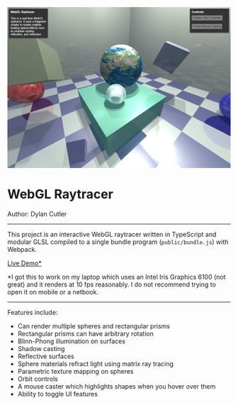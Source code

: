![Raytracer screenshot](./public/demo-picture.png)

# WebGL Raytracer
Author: Dylan Cutler

---

This project is an interactive WebGL raytracer written
in TypeScript and modular GLSL compiled to a single
bundle program (`public/bundle.js`) with Webpack.


[Live Demo*](http://dcthetall-webgl-raytracer.herokuapp.com)

*I got this to work on my laptop which uses an Intel Iris Graphics 6100 (not great) and it renders at 10 fps reasonably. I do not recommend trying to open it on mobile or a netbook.

---

Features include:
- Can render multiple spheres and rectangular prisms
- Rectangular prisms can have arbitrary rotation
- Blinn-Phong illumination on surfaces
- Shadow casting
- Reflective surfaces
- Sphere materials refract light using matrix ray
  tracing
- Parametric texture mapping on spheres
- Orbit controls
- A mouse caster which highlights shapes when you
  hover over them
- Ability to toggle UI features

